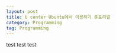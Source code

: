 ```yaml
---
layout: post
title: U center Ubuntu에서 이용하기 튜토리얼
category: Programming
tag: Programming
---
```


test test test 
